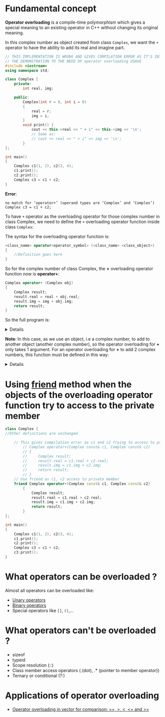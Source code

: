 # Fundamental concept
**Operator overloading** is a compile-time polymorphism which gives a special meaning to an existing operator in C++ without changing its original meaning.

In this complex number as object created from class ``Complex``, we want the ``+`` operator to have the ability to add its real and imagine part.
```cpp
// THIS IMPLEMENTATION IS WRONG AND GIVES COMPILATION ERROR AS IT'S INTENTIONALLY USED FOR
// THE DEMONSTRATION TO THE NEED OF operator overloading USAGE
#include <iostream>
using namespace std;

class Complex {
    private:
        int real, img;

    public:
        Complex(int r = 0, int i = 0)
        {
            real = r;
            img = i;
        }
        void print() { 
            cout << this->real << " + i" << this->img << '\n';
            // Same as:
            // cout << real << " + i" << img << '\n'; 
        }
};

int main()
{
	Complex c1(1, 2), c2(3, 4);
    c1.print();
    c2.print();
	Complex c3 = c1 + c2;
}
```
**Error**:
```
no match for ‘operator+’ (operand types are ‘Complex’ and ‘Complex’)
Complex c3 = c1 + c2;
```
To have ``+`` operator as the overloading operator for those complex number in class Complex, we need to define the ``+`` overloading operator function inside class ``Complex``:

The syntax for the overloading operator function is:
```cpp
<class_name> operator<operator_symbol> (<class_name> <class_object>)
{
    //Definition goes here
}
```

So for the complex number of class Complex, the **+** overloading operator function now is **operator+**:
```cpp
Complex operator+ (Complex obj)
{
    Complex result;
    result.real = real + obj.real;
    result.img = img + obj.img;
    return result;
}
```
So the full program is:

<details>
	
```cpp
#include <iostream>
using namespace std;

class Complex {
    private:
        int real, img;

    public:
        Complex(int r = 0, int i = 0)
        {
            real = r;
            img = i;
        }
        void print() { 
            cout << this->real << " + i" << this->img << '\n';
        }

        // This is automatically called when '+' is used between two Complex objects
        Complex operator+ (Complex obj)
        {
            Complex result;
            result.real = real + obj.real;
            result.img = img + obj.img;
            return result;
        }
};

int main()
{
	Complex c1(1, 2), c2(3, 4);
    c1.print();
    c2.print();
	Complex c3 = c1 + c2;
	c3.print();
}
```
</details>

**Note**: In this case, as we use an object, i.e a complex number, to add to another object (another complex number), so the operator overloading for **+** only takes 1 argument. For an operator overloading for **+** to add 2 complex numbers, this function must be defined in this way:

<details>
	
```cpp
#include <iostream>
using namespace std;

class Complex {
    public:
        int real, img;
        Complex(int r = 0, int i = 0)
        {
            real = r;
            img = i;
        }
        void print() { 
            cout << this->real << " + i" << this->img << '\n';
        }
};

Complex operator+ (Complex complex_1, Complex complex_2)
{
    Complex _complex;
    _complex.real = complex_1.real + complex_2.real;
    _complex.img = complex_1.img + complex_2.img;
    return _complex;
}

int main()
{
	Complex c1(1, 2), c2(3, 4);
    c1.print();
    c2.print();
	Complex c3 = c1 + c2;
	c3.print();
}
```
</details>

# Using [friend](https://github.com/TranPhucVinh/Cplusplus/blob/master/Object-oriented%20programming/friend.md) method when the objects of the overloading operator function try to access to the private member
```cpp
class Complex {
//Other definitions are unchanged

	// This gives compilation error as c1 and c2 trying to access to private member
        // Complex operator+(Complex const& c1, Complex const& c2)
        // {
        //     Complex result;
        //     result.real = c1.real + c2.real;
        //     result.img = c1.img + c2.img;
        //     return result;
        // }
	// Use friend as c1, c2 access to private member
	friend Complex operator+(Complex const& c1, Complex const& c2)
        {
            Complex result;
            result.real = c1.real + c2.real;
            result.img = c1.img + c2.img;
            return result;
        }
};

int main()
{
	Complex c1(1, 2), c2(3, 4);
    c1.print();
    c2.print();
	Complex c3 = c1 + c2;
	c3.print();
}
```
# What operators can be overloaded ?
Almost all operators can be overloaded like:
* [Unary operators](https://github.com/TranPhucVinh/C/blob/master/Introduction/Variable/README.md#unary-operators)
* [Binary operators]()
* Special operators like ``[]``, ``()``,...
# What operators can't be overloaded ?
* sizeof
* typeid
* Scope resolution (::)
* Class member access operators (.(dot), .* (pointer to member operator))
* Ternary or conditional (?:)
# Applications of operator overloading
* [Operator overloading in vector for comparison: ==, >, <, <= and >=](https://github.com/TranPhucVinh/Cplusplus/blob/master/Data%20structure/Vector/Vector%20operations.md#operator-overloading)

